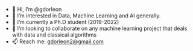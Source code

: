 - 👋 Hi, I’m @gdorleon
- 👀 I’m interested in Data, Machine Learning and AI generally.
- 🌱 I’m currently a Ph.D student (2019-2022)
- 💞️ I’m looking to collaborate on any machine learning project that deals with data and classical algorithms
- 📫 Reach me: gdorleon2@gmail.com

<!---
gdorleon/gdorleon is a ✨ special ✨ repository because its `README.md` (this file) appears on your GitHub profile.
You can click the Preview link to take a look at your changes.
--->
